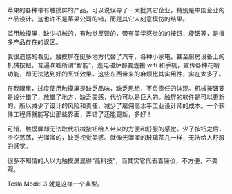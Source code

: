 苹果的各种带有触摸屏的产品，可以说误导了一大批其它企业，特别是中国企业的产品设计。这也许不是苹果公司的错，而是其它人刻意模仿的结果。

滥用触摸屏，缺少机械的，有触觉反馈的，带有美学感觉的的按钮，旋钮等，是很多产品存在的误区。

我很遗憾的看见，触摸屏在挺多地方代替了汽车，各种小家电，甚至厨房设备上的机械按钮。普遍吹嘘所谓“智能”，连电磁炉都要连接 wifi 和手机，宣传各种花哨功能，却无法达到好的烹饪效果。这些东西带来的麻烦比其实用性，实在太多了。

在我眼里，过度使用触摸屏是缺乏品味，缺乏思想，不负责任的体现。机械按钮要是设计错了，放错了地方，缺乏美感，代价可以是巨大的。触屏的软件是可以更新的，所以减少了设计的风险和责任，减少了雇佣高水平工业设计师的成本。一个软件工程师就能写出那些界面，弄错了还能更新，多好！

可惜，触摸屏却无法取代机械按钮给人带来的方便和舒服的感觉。少了按钮之后，空空荡荡，光溜溜的，缺乏视觉美感。就像光溜溜的玻璃茶几一样，无法给人舒服的感觉。

很多不知情的人以为触摸屏显得“高科技”，而其实它代表着廉价，不方便，不美观。

Tesla Model 3 就是这样一个典型。
